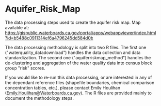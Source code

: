 # Aquifer_Risk_Map
The data processing steps used to create the aquifer risk map. 
Map available at: https://gispublic.waterboards.ca.gov/portal/apps/webappviewer/index.html?id=b5488c0911314ef6a4796245dd584d0b

The data processing methodology is split into two R files. The first one ("waterquality_datadownload")
handles the data collection and data standardization. The second one ("aquiferriskmap_method") handles
the de-clustering and aggregation of the water quality data into census block group "risk" scores.

If you would like to re-run this data processing, or are interested in any of the dependant reference files
(shapefile boundaries, chemical comparison concentration tables, etc.), please contact Emily Houlihan 
(Emily.Houlihan@Waterboards.ca.gov). The R files are provided mainly to document the methodology steps.
